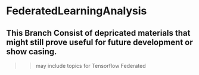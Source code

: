 # FederatedLearningAnalysis
## This Branch Consist of depricated materials that might still prove useful for future development or show casing.
>> may include topics for Tensorflow Federated
